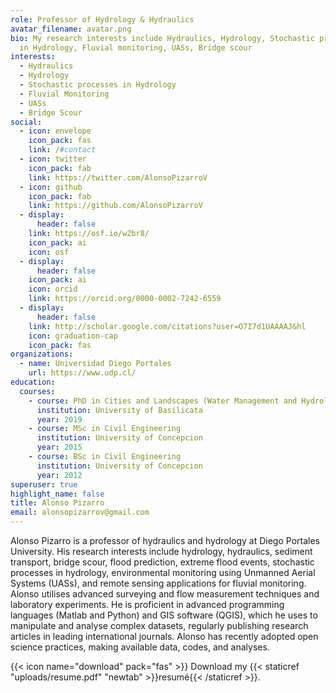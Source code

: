 ```yaml
---
role: Professor of Hydrology & Hydraulics
avatar_filename: avatar.png
bio: My research interests include Hydraulics, Hydrology, Stochastic processes
  in Hydrology, Fluvial monitoring, UASs, Bridge scour
interests:
  - Hydraulics
  - Hydrology
  - Stochastic processes in Hydrology
  - Fluvial Monitoring
  - UASs
  - Bridge Scour
social:
  - icon: envelope
    icon_pack: fas
    link: /#contact
  - icon: twitter
    icon_pack: fab
    link: https://twitter.com/AlonsoPizarroV
  - icon: github
    icon_pack: fab
    link: https://github.com/AlonsoPizarroV
  - display:
      header: false
    link: https://osf.io/w2br8/
    icon_pack: ai
    icon: osf
  - display:
      header: false
    icon_pack: ai
    icon: orcid
    link: https://orcid.org/0000-0002-7242-6559
  - display:
      header: false
    link: http://scholar.google.com/citations?user=O7I7d1UAAAAJ&hl
    icon: graduation-cap
    icon_pack: fas
organizations:
  - name: Universidad Diego Portales
    url: https://www.udp.cl/
education:
  courses:
    - course: PhD in Cities and Landscapes (Water Management and Hydrology)
      institution: University of Basilicata
      year: 2019
    - course: MSc in Civil Engineering
      institution: University of Concepcion
      year: 2015
    - course: BSc in Civil Engineering
      institution: University of Concepcion
      year: 2012
superuser: true
highlight_name: false
title: Alonso Pizarro
email: alonsopizarrov@gmail.com
---
```

Alonso Pizarro is a professor of hydraulics and hydrology at Diego Portales University. His research interests include hydrology, hydraulics, sediment transport, bridge scour, flood prediction, extreme flood events, stochastic processes in hydrology, environmental monitoring using Unmanned Aerial Systems (UASs), and remote sensing applications for fluvial monitoring. Alonso utilises advanced surveying and flow measurement techniques and laboratory experiments. He is proficient in advanced programming languages (Matlab and Python) and GIS software (QGIS), which he uses to manipulate and analyse complex datasets, regularly publishing research articles in leading international journals. Alonso has recently adopted open science practices, making available data, codes, and analyses.

{{< icon name="download" pack="fas" >}} Download my {{< staticref "uploads/resume.pdf" "newtab" >}}resumé{{< /staticref >}}.